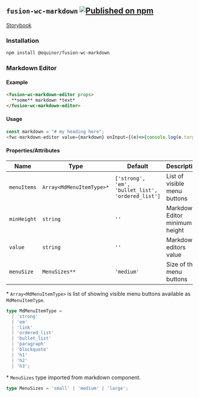 <!--prettier-ignore-start-->
## `fusion-wc-markdown` [![Published on npm](https://img.shields.io/npm/v/@equinor/fusion-wc-markdown.svg)](https://www.npmjs.com/package/@equinor/fusion-wc-markdown)

[Storybook](https://equinor.github.io/fusion-web-components/?path=/docs//input-markdown-editor--basic)

### Installation
```sh
npm install @equinor/fusion-wc-markdown
```

### Markdown Editor

#### Example

```html
<fusion-wc-markdown-editor props>
  **some** markdown *text*
</fusion-wc-markdown-editor>
```

#### Usage
```js 
const markdown = "# my heading here";
<fwc-markdown-editor value={markdown} onInput={(e)=>{console.log(e.target._value)}} change={console.log} />
```

#### Properties/Attributes
| Name | Type | Default | Description
| ---- | ---- | ------- | -----------
| `menuItems` | `Array<MdMenuItemType>*` | `['strong', 'em', 'bullet_list', 'ordered_list']` | List of visible menu buttons
| `minHeight` | `string` | `''` | Markdown Editor minimum height
| `value` | `string` | `''` | Markdown editors value
| `menuSize` | `MenuSizes**` | `'medium'` | Size of the menu buttons

\*  `Array<MdMenuItemType>` is list of showing visible menu buttons available as `MdMenuItemType`.
```ts
type MdMenuItemType =
  | 'strong'
  | 'em'
  | 'link'
  | 'ordered_list'
  | 'bullet_list'
  | 'paragraph'
  | 'blockquote'
  | 'h1'
  | 'h2'
  | 'h3';
```

\*  `MenuSizes` type imported from markdown component.
```ts
type MenuSizes = 'small' | 'medium' | 'large';
```

<!--prettier-ignore-end-->
